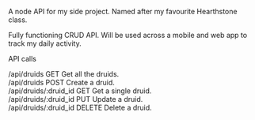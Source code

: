 A node API for my side project. Named after my favourite Hearthstone class.

Fully functioning CRUD API. Will be used across a mobile and web app to track my daily activity.

API calls

/api/druids				GET		Get all the druids.  
/api/druids				POST	Create a druid.  
/api/druids/:druid_id	GET 	Get a single druid.  
/api/druids/:druid_id	PUT 	Update a druid.  
/api/druids/:druid_id	DELETE 	Delete a druid. 